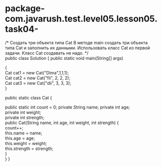 package-com.javarush.test.level05.lesson05.task04-
==================================================

/* Создать три объекта типа Cat В методе main создать три объекта типа Cat и заполнить их данными. 
Использовать класс Cat из первой задачи. 
Класс Cat создавать не надо. */  
public class Solution 
{     public static void main(String[] args)

{              
Cat cat1 = new Cat("Dima",1,1,1);  
Cat cat2 = new Cat("fii", 2, 2, 2);       
Cat cat3 = new Cat("dii", 3, 3, 3);    
}     

public static class Cat 
{     

public static int count = 0;
private String name;
private int age;     
private int weight;    
private int strength;    
public Cat(String name, int age, int weight, int strength)
{         
count++;             
this.name = name;    
this.age = age;       
this.weight = weight;   
this.strength = strength;  
}    
}
}

